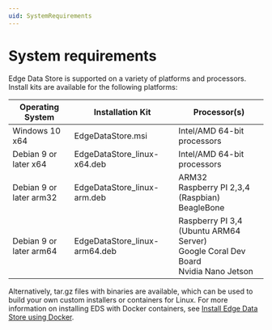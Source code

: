 ```yaml
---
uid: SystemRequirements
---
```


# System requirements

Edge Data Store is supported on a variety of platforms and processors. Install kits are available for the following platforms:

| Operating System | Installation Kit | Processor(s) |
|-------------------|----------------------------------|-------------|
| Windows 10 x64  | EdgeDataStore.msi     | Intel/AMD 64-bit processors |
| Debian 9 or later x64 | EdgeDataStore_linux-x64.deb     | Intel/AMD 64-bit processors |
| Debian 9 or later arm32 | EdgeDataStore_linux-arm.deb  | ARM32<br>Raspberry PI 2,3,4 (Raspbian)<br>BeagleBone |
| Debian 9 or later arm64 | EdgeDataStore_linux-arm64.deb  | Raspberry PI 3,4 (Ubuntu ARM64 Server)<br>Google Coral Dev Board<br>Nvidia Nano Jetson  |

Alternatively, tar.gz files with binaries are available, which can be used to build your own custom installers or containers for Linux. For more information on installing EDS with Docker containers, see [Install Edge Data Store using Docker](xref:edgeDocker). 

